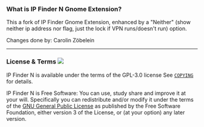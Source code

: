 ### What is IP Finder N Gnome Extension?

This a fork of IP Finder Gnome Extension, enhanced by a "Neither" (show neither ip address nor flag, just the lock if VPN runs/doesn't run) option.

Changes done by: Carolin Zöbelein

-----

### License & Terms ![](https://gitlab.com/LinxGem33/IP-Finder/raw/master/screens/Copyleft-16.png)

IP Finder N is available under the terms of the GPL-3.0 license See [`COPYING`](https://gitlab.com/LinxGem33/IP-Finder/blob/master/COPYING) for details.

IP Finder N is Free Software: You can use, study share and improve it at your will. Specifically you can redistribute and/or modify it under the terms of the [GNU General Public License](https://www.gnu.org/licenses/gpl.html) as published by the Free Software Foundation, either version 3 of the License, or (at your option) any later version.


